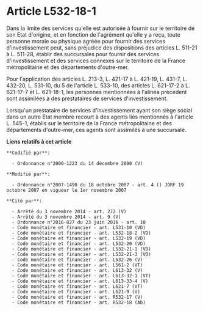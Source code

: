 # Article L532-18-1

Dans la limite des services qu'elle est autorisée à fournir sur le territoire de son Etat d'origine, et en fonction de
l'agrément qu'elle y a reçu, toute personne morale ou physique agréée pour fournir des services d'investissement peut, sans
préjudice des dispositions des articles L. 511-21 à L. 511-28, établir des succursales pour fournir des services
d'investissement et des services connexes sur le territoire de la France métropolitaine et des départements d'outre-mer.

Pour l'application des articles L. 213-3, L. 421-17 à L. 421-19, L. 431-7, L. 432-20, L. 531-10, du 5 de l'article L. 533-10,
des articles L. 621-17-2 à L. 621-17-7 et L. 621-18-1, les personnes mentionnées à l'alinéa précédent sont assimilées à des
prestataires de services d'investissement.

Lorsqu'un prestataire de services d'investissement ayant son siège social dans un autre Etat membre recourt à des agents liés
mentionnés à l'article L. 545-1, établis sur le territoire de la France métropolitaine et des départements d'outre-mer, ces
agents sont assimilés à une succursale.

**Liens relatifs à cet article**

	**Codifié par**:

	  - Ordonnance n°2000-1223 du 14 décembre 2000 (V)

	**Modifié par**:

	  - Ordonnance n°2007-1490 du 18 octobre 2007 - art. 4 () JORF 19 octobre 2007 en vigueur le 1er novembre 2007

	**Cité par**:

	  - Arrêté du 3 novembre 2014 - art. 272 (V)
	  - Arrêté du 3 novembre 2014 - art. 9 (V)
	  - Ordonnance n°2016-827 du 23 juin 2016 - art. 10
	  - Code monétaire et financier - art. L531-10 (VD)
	  - Code monétaire et financier - art. L532-18-2 (VD)
	  - Code monétaire et financier - art. L532-19 (VD)
	  - Code monétaire et financier - art. L532-20 (VD)
	  - Code monétaire et financier - art. L532-21-1 (VD)
	  - Code monétaire et financier - art. L532-21-3 (VD)
	  - Code monétaire et financier - art. L532-26 (V)
	  - Code monétaire et financier - art. L561-2 (VT)
	  - Code monétaire et financier - art. L613-32 (V)
	  - Code monétaire et financier - art. L613-32-1 (VT)
	  - Code monétaire et financier - art. L613-33-4 (V)
	  - Code monétaire et financier - art. L621-7 (VT)
	  - Code monétaire et financier - art. L621-9 (V)
	  - Code monétaire et financier - art. R532-17 (V)
	  - Code monétaire et financier - art. R532-18 (Ab)
